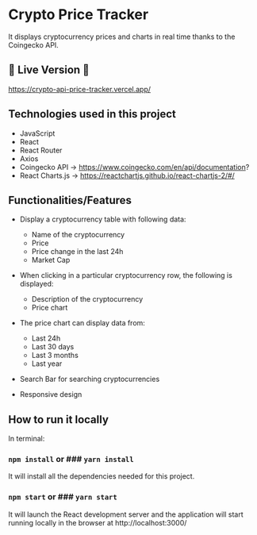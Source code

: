 # Crypto Price Tracker

It displays cryptocurrency prices and charts in real time thanks to the Coingecko API.

## 🚀 Live Version 🚀

https://crypto-api-price-tracker.vercel.app/

## Technologies used in this project

* JavaScript
* React
* React Router
* Axios
* Coingecko API -> https://www.coingecko.com/en/api/documentation?
* React Charts.js -> https://reactchartjs.github.io/react-chartjs-2/#/

## Functionalities/Features

* Display a cryptocurrency table with following data:
    * Name of the cryptocurrency
    * Price
    * Price change in the last 24h
    * Market Cap
      
* When clicking in a particular cryptocurrency row, the following is displayed:
    * Description of the cryptocurrency
    * Price chart
      
* The price chart can display data from:
    * Last 24h
    * Last 30 days
    * Last 3 months
    * Last year

* Search Bar for searching cryptocurrencies
   
* Responsive design
      

## How to run it locally

In terminal:

### `npm install` or ### `yarn install`

It will install all the dependencies needed for this project.

### `npm start` or  ### `yarn start`
It will launch the React development server and the application will start running locally in the browser at http://localhost:3000/
